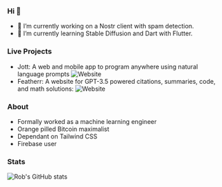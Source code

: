 ### Hi 👋

- 🔭 I’m currently working on a Nostr client with spam detection. 
- 🌱 I’m currently learning Stable Diffusion and Dart with Flutter.

### Live Projects
- Jott: A web and mobile app to program anywhere using natural language prompts ![Website](https://jottcode.com)
- Featherr: A website for GPT-3.5 powered citations, summaries, code, and math solutions: ![Website](https://featherr.io)

### About
- Formally worked as a machine learning engineer
- Orange pilled Bitcoin maximalist
- Dependant on Tailwind CSS
- Firebase user

### Stats
![Rob's GitHub stats](https://github-readme-stats.vercel.app/api?username=rob-netzke&show_icons=true&theme=radical)


